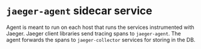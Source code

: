 # `jaeger-agent` sidecar service

Agent is meant to run on each host that runs the services instrumented with Jaeger.
Jaeger client libraries send tracing spans to `jaeger-agent`. The agent
forwards the spans to `jaeger-collector` services for storing in the DB.
